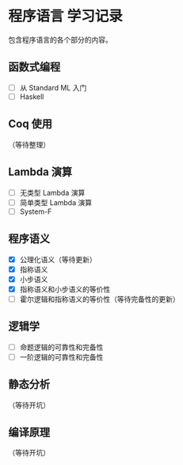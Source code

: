 # 程序语言 学习记录

包含程序语言的各个部分的内容。

## 函数式编程

- [ ] 从 Standard ML 入门
- [ ] Haskell

## Coq 使用

（等待整理）


## Lambda 演算

- [ ] 无类型 Lambda 演算
- [ ] 简单类型 Lambda 演算
- [ ] System-F

## 程序语义

- [x] 公理化语义（等待更新）
- [x] 指称语义
- [x] 小步语义
- [x] 指称语义和小步语义的等价性
- [ ] 霍尔逻辑和指称语义的等价性（等待完备性的更新）

## 逻辑学

- [ ] 命题逻辑的可靠性和完备性
- [ ] 一阶逻辑的可靠性和完备性

## 静态分析

（等待开坑）

## 编译原理

（等待开坑）





